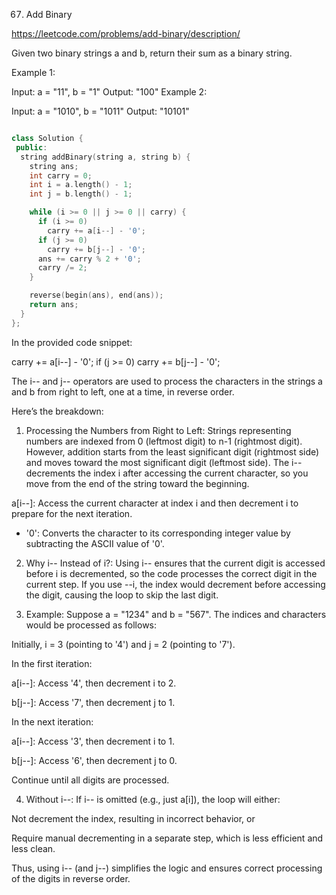 67. Add Binary

https://leetcode.com/problems/add-binary/description/

Given two binary strings a and b, return their sum as a binary string.

 

Example 1:

Input: a = "11", b = "1"
Output: "100"
Example 2:

Input: a = "1010", b = "1011"
Output: "10101"

```cpp

class Solution {
 public:
  string addBinary(string a, string b) {
    string ans;
    int carry = 0;
    int i = a.length() - 1;
    int j = b.length() - 1;

    while (i >= 0 || j >= 0 || carry) {
      if (i >= 0)
        carry += a[i--] - '0';
      if (j >= 0)
        carry += b[j--] - '0';
      ans += carry % 2 + '0';
      carry /= 2;
    }

    reverse(begin(ans), end(ans));
    return ans;
  }
};
```

In the provided code snippet:

carry += a[i--] - '0';
if (j >= 0)
    carry += b[j--] - '0';

The i-- and j-- operators are used to process the characters in the strings a and b from right to left, one at a time, in reverse order.

Here’s the breakdown:

1. Processing the Numbers from Right to Left:
Strings representing numbers are indexed from 0 (leftmost digit) to n-1 (rightmost digit). However, addition starts from the least significant digit (rightmost side) and moves toward the most significant digit (leftmost side). The i-- decrements the index i after accessing the current character, so you move from the end of the string toward the beginning.

a[i--]: Access the current character at index i and then decrement i to prepare for the next iteration.

- '0': Converts the character to its corresponding integer value by subtracting the ASCII value of '0'.



2. Why i-- Instead of i?:
Using i-- ensures that the current digit is accessed before i is decremented, so the code processes the correct digit in the current step. If you use --i, the index would decrement before accessing the digit, causing the loop to skip the last digit.


3. Example:
Suppose a = "1234" and b = "567". The indices and characters would be processed as follows:

Initially, i = 3 (pointing to '4') and j = 2 (pointing to '7').

In the first iteration:

a[i--]: Access '4', then decrement i to 2.

b[j--]: Access '7', then decrement j to 1.


In the next iteration:

a[i--]: Access '3', then decrement i to 1.

b[j--]: Access '6', then decrement j to 0.


Continue until all digits are processed.



4. Without i--:
If i-- is omitted (e.g., just a[i]), the loop will either:

Not decrement the index, resulting in incorrect behavior, or

Require manual decrementing in a separate step, which is less efficient and less clean.




Thus, using i-- (and j--) simplifies the logic and ensures correct processing of the digits in reverse order.


